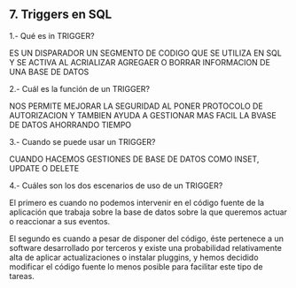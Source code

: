 ## 7. Triggers en SQL
1.- Qué es in TRIGGER?

 ES UN DISPARADOR UN SEGMENTO DE CODIGO QUE SE UTILIZA  EN SQL Y SE ACTIVA AL ACRIALIZAR AGREGAER O BORRAR INFORMACION DE UNA BASE DE  DATOS

2.- Cuál es la función de un TRIGGER?

NOS PERMITE MEJORAR LA SEGURIDAD AL PONER PROTOCOLO DE AUTORIZACION Y TAMBIEN AYUDA A GESTIONAR MAS FACIL LA BVASE DE DATOS AHORRANDO TIEMPO

3.- Cuando se puede usar un TRIGGER?

CUANDO HACEMOS GESTIONES DE BASE DE DATOS COMO INSET, UPDATE O DELETE 

4.- Cuáles son los dos escenarios de uso de un TRIGGER?

El primero es cuando no podemos intervenir en el código fuente de la aplicación que trabaja sobre la base de datos sobre la que queremos actuar o reaccionar a sus eventos.

El segundo es cuando a pesar de disponer del código, éste pertenece a un software desarrollado por terceros y existe una probabilidad relativamente alta de aplicar actualizaciones o instalar pluggins, y hemos decidido modificar el código fuente lo menos posible para facilitar este tipo de tareas.
